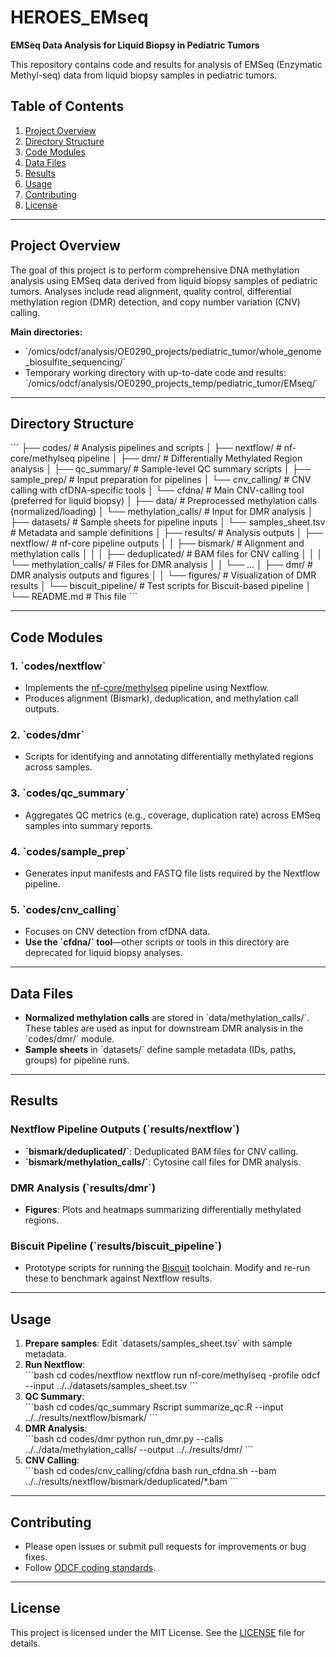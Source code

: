 # HEROES_EMseq

**EMSeq Data Analysis for Liquid Biopsy in Pediatric Tumors**

This repository contains code and results for analysis of EMSeq (Enzymatic Methyl-seq) data from liquid biopsy samples in pediatric tumors.

## Table of Contents
1. [Project Overview](#project-overview)  
2. [Directory Structure](#directory-structure)  
3. [Code Modules](#code-modules)  
4. [Data Files](#data-files)  
5. [Results](#results)  
6. [Usage](#usage)  
7. [Contributing](#contributing)  
8. [License](#license)  

---

## Project Overview
The goal of this project is to perform comprehensive DNA methylation analysis using EMSeq data derived from liquid biopsy samples of pediatric tumors. Analyses include read alignment, quality control, differential methylation region (DMR) detection, and copy number variation (CNV) calling.

**Main directories:**
- \`/omics/odcf/analysis/OE0290_projects/pediatric_tumor/whole_genome_biosulfite_sequencing/\`
- Temporary working directory with up-to-date code and results: \`/omics/odcf/analysis/OE0290_projects_temp/pediatric_tumor/EMseq/\`

---

## Directory Structure
\`\`\`
├── codes/                  # Analysis pipelines and scripts
│   ├── nextflow/           # nf-core/methylseq pipeline
│   ├── dmr/                # Differentially Methylated Region analysis
│   ├── qc_summary/         # Sample-level QC summary scripts
│   ├── sample_prep/        # Input preparation for pipelines
│   └── cnv_calling/        # CNV calling with cfDNA-specific tools
│       └── cfdna/          # Main CNV-calling tool (preferred for liquid biopsy)
│
├── data/                   # Preprocessed methylation calls (normalized/loading)
│   └── methylation_calls/  # Input for DMR analysis
│
├── datasets/               # Sample sheets for pipeline inputs
│   └── samples_sheet.tsv   # Metadata and sample definitions
│
├── results/                # Analysis outputs
│   ├── nextflow/           # nf-core pipeline outputs
│   │   ├── bismark/        # Alignment and methylation calls
│   │   │   ├── deduplicated/   # BAM files for CNV calling
│   │   │   └── methylation_calls/  # Files for DMR analysis
│   │   └── ...
│   ├── dmr/                # DMR analysis outputs and figures
│   │   └── figures/        # Visualization of DMR results
│   └── biscuit_pipeline/   # Test scripts for Biscuit-based pipeline
│
└── README.md               # This file
\`\`\`

---

## Code Modules

### 1. \`codes/nextflow\`
- Implements the [nf-core/methylseq](https://github.com/nf-core/methylseq) pipeline using Nextflow.
- Produces alignment (Bismark), deduplication, and methylation call outputs.

### 2. \`codes/dmr\`
- Scripts for identifying and annotating differentially methylated regions across samples.

### 3. \`codes/qc_summary\`
- Aggregates QC metrics (e.g., coverage, duplication rate) across EMSeq samples into summary reports.

### 4. \`codes/sample_prep\`
- Generates input manifests and FASTQ file lists required by the Nextflow pipeline.

### 5. \`codes/cnv_calling\`
- Focuses on CNV detection from cfDNA data.
- **Use the \`cfdna/\` tool**—other scripts or tools in this directory are deprecated for liquid biopsy analyses.

---

## Data Files
- **Normalized methylation calls** are stored in \`data/methylation_calls/\`. These tables are used as input for downstream DMR analysis in the \`codes/dmr/\` module.
- **Sample sheets** in \`datasets/\` define sample metadata (IDs, paths, groups) for pipeline runs.

---

## Results

### Nextflow Pipeline Outputs (\`results/nextflow\`)
- **\`bismark/deduplicated/\`**: Deduplicated BAM files for CNV calling.
- **\`bismark/methylation_calls/\`**: Cytosine call files for DMR analysis.

### DMR Analysis (\`results/dmr\`)
- **Figures**: Plots and heatmaps summarizing differentially methylated regions.

### Biscuit Pipeline (\`results/biscuit_pipeline\`)
- Prototype scripts for running the [Biscuit](https://informatics.fas.harvard.edu/biscuit/) toolchain. Modify and re-run these to benchmark against Nextflow results.

---

## Usage
1. **Prepare samples**: Edit \`datasets/samples_sheet.tsv\` with sample metadata.  
2. **Run Nextflow**:  
   \`\`\`bash
   cd codes/nextflow
   nextflow run nf-core/methylseq -profile odcf --input ../../datasets/samples_sheet.tsv
   \`\`\`
3. **QC Summary**:  
   \`\`\`bash
   cd codes/qc_summary
   Rscript summarize_qc.R --input ../../results/nextflow/bismark/
   \`\`\`
4. **DMR Analysis**:  
   \`\`\`bash
   cd codes/dmr
   python run_dmr.py --calls ../../data/methylation_calls/ --output ../../results/dmr/
   \`\`\`
5. **CNV Calling**:  
   \`\`\`bash
   cd codes/cnv_calling/cfdna
   bash run_cfdna.sh --bam ../../results/nextflow/bismark/deduplicated/*.bam
   \`\`\`

---

## Contributing
- Please open issues or submit pull requests for improvements or bug fixes.
- Follow [ODCF coding standards](https://odcf.org/coding-standards).

---

## License
This project is licensed under the MIT License. See the [LICENSE](LICENSE) file for details.
